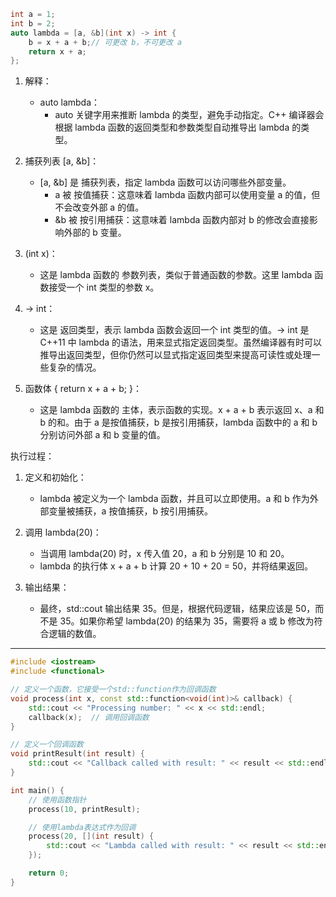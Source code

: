 ```c++
int a = 1;
int b = 2;
auto lambda = [a, &b](int x) -> int {
    b = x + a + b;// 可更改 b，不可更改 a
    return x + a;
};
```

1. 解释：
    - auto lambda：
      - auto 关键字用来推断 lambda 的类型，避免手动指定。C++ 编译器会根据 lambda 函数的返回类型和参数类型自动推导出 lambda 的类型。
1. 捕获列表 [a, &b]：

    - [a, &b] 是 捕获列表，指定 lambda 函数可以访问哪些外部变量。
      - a 被 按值捕获：这意味着 lambda 函数内部可以使用变量 a 的值，但不会改变外部 a 的值。
      - &b 被 按引用捕获：这意味着 lambda 函数内部对 b 的修改会直接影响外部的 b 变量。
2. (int x)：

    - 这是 lambda 函数的 参数列表，类似于普通函数的参数。这里 lambda 函数接受一个 int 类型的参数 x。
3. -> int：

    - 这是 返回类型，表示 lambda 函数会返回一个 int 类型的值。-> int 是 C++11 中 lambda 的语法，用来显式指定返回类型。虽然编译器有时可以推导出返回类型，但你仍然可以显式指定返回类型来提高可读性或处理一些复杂的情况。
4. 函数体 { return x + a + b; }：

     - 这是 lambda 函数的 主体，表示函数的实现。x + a + b 表示返回 x、a 和 b 的和。由于 a 是按值捕获，b 是按引用捕获，lambda 函数中的 a 和 b 分别访问外部 a 和 b 变量的值。


执行过程：
1. 定义和初始化：

    - lambda 被定义为一个 lambda 函数，并且可以立即使用。a 和 b 作为外部变量被捕获，a 按值捕获，b 按引用捕获。
2. 调用 lambda(20)：

    - 当调用 lambda(20) 时，x 传入值 20，a 和 b 分别是 10 和 20。
    - lambda 的执行体 x + a + b 计算 20 + 10 + 20 = 50，并将结果返回。
3. 输出结果：

    - 最终，std::cout 输出结果 35。但是，根据代码逻辑，结果应该是 50，而不是 35。如果你希望 lambda(20) 的结果为 35，需要将 a 或 b 修改为符合逻辑的数值。 


---

```cpp
#include <iostream>
#include <functional>

// 定义一个函数，它接受一个std::function作为回调函数
void process(int x, const std::function<void(int)>& callback) {
    std::cout << "Processing number: " << x << std::endl;
    callback(x);  // 调用回调函数
}

// 定义一个回调函数
void printResult(int result) {
    std::cout << "Callback called with result: " << result << std::endl;
}

int main() {
    // 使用函数指针
    process(10, printResult);

    // 使用lambda表达式作为回调
    process(20, [](int result) {
        std::cout << "Lambda called with result: " << result << std::endl;
    });

    return 0;
}
```